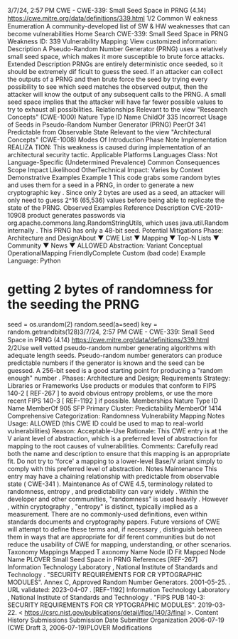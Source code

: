 3/7/24, 2:57 PM CWE - CWE-339: Small Seed Space in PRNG (4.14)
https://cwe.mitre.org/data/deﬁnitions/339.html 1/2
Common W eakness Enumeration
A community-developed list of SW & HW weaknesses that can become
vulnerabilities
Home Search
CWE-339: Small Seed Space in PRNG
Weakness ID: 339
Vulnerability Mapping: 
View customized information:
 Description
A Pseudo-Random Number Generator (PRNG) uses a relatively small seed space, which makes it more susceptible to brute force
attacks.
 Extended Description
PRNGs are entirely deterministic once seeded, so it should be extremely dif ficult to guess the seed. If an attacker can collect the
outputs of a PRNG and then brute force the seed by trying every possibility to see which seed matches the observed output, then the
attacker will know the output of any subsequent calls to the PRNG. A small seed space implies that the attacker will have far fewer
possible values to try to exhaust all possibilities.
 Relationships
 Relevant to the view "Research Concepts" (CWE-1000)
Nature Type ID Name
ChildOf 335 Incorrect Usage of Seeds in Pseudo-Random Number Generator (PRNG)
PeerOf 341 Predictable from Observable State
 Relevant to the view "Architectural Concepts" (CWE-1008)
 Modes Of Introduction
Phase Note
Implementation REALIZA TION: This weakness is caused during implementation of an architectural security tactic.
 Applicable Platforms
Languages
Class: Not Language-Specific (Undetermined Prevalence)
 Common Consequences
Scope Impact Likelihood
OtherTechnical Impact: Varies by Context
 Demonstrative Examples
Example 1
This code grabs some random bytes and uses them for a seed in a PRNG, in order to generate a new cryptographic key .
Since only 2 bytes are used as a seed, an attacker will only need to guess 2^16 (65,536) values before being able to replicate the
state of the PRNG.
 Observed Examples
Reference Description
CVE-2019-10908 product generates passwords via org.apache.commons.lang.RandomStringUtils, which uses
java.util.Random internally . This PRNG has only a 48-bit seed.
 Potential Mitigations
Phase: Architecture and DesignAbout ▼ CWE List ▼ Mapping ▼ Top-N Lists ▼ Community ▼ News ▼
ALLOWED
Abstraction: Variant
Conceptual OperationalMapping
FriendlyComplete Custom
(bad code) Example Language: Python 
# getting 2 bytes of randomness for the seeding the PRNG
seed = os.urandom(2)
random.seed(a=seed)
key = random.getrandbits(128)3/7/24, 2:57 PM CWE - CWE-339: Small Seed Space in PRNG (4.14)
https://cwe.mitre.org/data/deﬁnitions/339.html 2/2Use well vetted pseudo-random number generating algorithms with adequate length seeds. Pseudo-random number generators
can produce predictable numbers if the generator is known and the seed can be guessed. A 256-bit seed is a good starting point
for producing a "random enough" number .
Phases: Architecture and Design; Requirements
Strategy: Libraries or Frameworks
Use products or modules that conform to FIPS 140-2 [ REF-267 ] to avoid obvious entropy problems, or use the more recent
FIPS 140-3 [ REF-1192 ] if possible.
 Memberships
Nature Type ID Name
MemberOf 905 SFP Primary Cluster: Predictability
MemberOf 1414 Comprehensive Categorization: Randomness
 Vulnerability Mapping Notes
Usage: ALLOWED (this CWE ID could be used to map to real-world vulnerabilities)
Reason: Acceptable-Use
Rationale:
This CWE entry is at the V ariant level of abstraction, which is a preferred level of abstraction for mapping to the root causes of
vulnerabilities.
Comments:
Carefully read both the name and description to ensure that this mapping is an appropriate fit. Do not try to 'force' a mapping to a
lower-level Base/V ariant simply to comply with this preferred level of abstraction.
 Notes
Maintenance
This entry may have a chaining relationship with predictable from observable state ( CWE-341 ).
Maintenance
As of CWE 4.5, terminology related to randomness, entropy , and predictability can vary widely . Within the developer and other
communities, "randomness" is used heavily . However , within cryptography , "entropy" is distinct, typically implied as a measurement.
There are no commonly-used definitions, even within standards documents and cryptography papers. Future versions of CWE will
attempt to define these terms and, if necessary , distinguish between them in ways that are appropriate for dif ferent communities but
do not reduce the usability of CWE for mapping, understanding, or other scenarios.
 Taxonomy Mappings
Mapped T axonomy Name Node ID Fit Mapped Node Name
PLOVER Small Seed Space in PRNG
 References
[REF-267] Information Technology Laboratory , National Institute of Standards and Technology . "SECURITY REQUIREMENTS
FOR CR YPTOGRAPHIC MODULES". Annex C, Approved Random Number Generators. 2001-05-25.
. URL validated: 2023-04-07 .
[REF-1192] Information Technology Laboratory , National Institute of Standards and Technology . "FIPS PUB 140-3: SECURITY
REQUIREMENTS FOR CR YPTOGRAPHIC MODULES". 2019-03-22. < https://csrc.nist.gov/publications/detail/fips/140/3/final >.
 Content History
 Submissions
Submission Date Submitter Organization
2006-07-19
(CWE Draft 3, 2006-07-19)PLOVER
 Modifications
